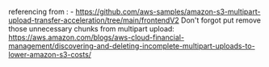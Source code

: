 referencing from : -
https://github.com/aws-samples/amazon-s3-multipart-upload-transfer-acceleration/tree/main/frontendV2
Don't forgot put remove those unnecessary chunks from multipart upload:
https://aws.amazon.com/blogs/aws-cloud-financial-management/discovering-and-deleting-incomplete-multipart-uploads-to-lower-amazon-s3-costs/
